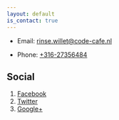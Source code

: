 ```yaml
---
layout: default
is_contact: true
---
```


* Email: [rinse.willet@code-cafe.nl](mailto:rinse.willet@code-cafe.nl)

* Phone: [+316-27356484](tel:+316-27356484)

## Social

1. [Facebook](#)
2. [Twitter](#)
3. [Google+](#)
